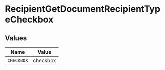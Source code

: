 # RecipientGetDocumentRecipientTypeCheckbox


## Values

| Name       | Value      |
| ---------- | ---------- |
| `CHECKBOX` | checkbox   |